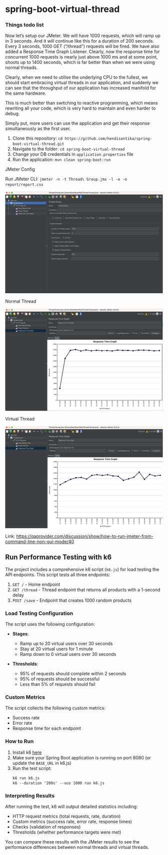 # spring-boot-virtual-thread

### Things todo list

Now let’s setup our JMeter. We will have 1000 requests, which will ramp up in 3 seconds. And it will continue like this
for a duration of 200 seconds. Every 3 seconds, 1000 GET (“/thread”) requests will be fired. We have also added a
Response Time Graph Listener.
Clearly, now the response time for concurrent 1000 requests is nearly just above 1000 ms and at some point, shoots up to
1400 seconds, which is far better than when we were using normal threads.

Clearly, when we need to utilise the underlying CPU to the fullest, we should start embracing virtual threads in our
application, and suddenly we can see that the throughput of our application has increased manifold for the same
hardware.

This is much better than switching to reactive programming, which means rewriting all your code, which is very hard to
maintain and even harder to debug.

Simply put, more users can use the application and get their response simultaneously as the first user.

1. Clone this repository: `cd https://github.com/hendisantika/spring-boot-virtual-thread.git`
2. Navigate to the folder: `cd spring-boot-virtual-thread`
3. Change your DB credentials in `application.properties` file
4. Run the application: `mvn clean spring-boot:run`

JMeter Config

Run JMeter CLI: `jmeter -n -t Thread\ Group.jmx -l -e -o report/report.csv `

![JMeter Config](img/config.png)

Normal Thread

![Normal Thread](img/normal.png "Normal Thread")

Virtual Thread

![Virtual Thread](img/virtual.png "Virtual Thread")

Link: https://qaprovider.com/discussion/show/how-to-run-jmeter-from-command-line-non-gui-mode/40

## Run Performance Testing with k6

The project includes a comprehensive k6 script (`k6.js`) for load testing the API endpoints. This script tests all three
endpoints:

1. `GET /` - Home endpoint
2. `GET /thread` - Thread endpoint that returns all products with a 1-second delay
3. `POST /save` - Endpoint that creates 1000 random products

### Load Testing Configuration

The script uses the following configuration:

- **Stages**:
  - Ramp up to 20 virtual users over 30 seconds
  - Stay at 20 virtual users for 1 minute
  - Ramp down to 0 virtual users over 30 seconds

- **Thresholds**:
  - 95% of requests should complete within 2 seconds
  - 95% of requests should be successful
  - Less than 5% of requests should fail

### Custom Metrics

The script collects the following custom metrics:

- Success rate
- Error rate
- Response time for each endpoint

### How to Run

1. Install k6 [here](https://k6.io/docs/get-started/installation/)
2. Make sure your Spring Boot application is running on port 8080 (or update the `BASE_URL` in k6.js)
3. Run the test script:
   ```
   k6 run k6.js
   k6 --duration '200s' --vus 1000 run k6.js
   ```

### Interpreting Results

After running the test, k6 will output detailed statistics including:

- HTTP request metrics (total requests, rate, duration)
- Custom metrics (success rate, error rate, response times)
- Checks (validation of responses)
- Thresholds (whether performance targets were met)

You can compare these results with the JMeter results to see the performance differences between normal threads and
virtual threads.
